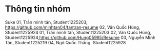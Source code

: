 # Thông tin nhóm
Suke
01, Trần minh tân, Student1225203, https://github.com/minhtan04/tantran-resume
02, Văn Quốc Hùng, Student1225924
01, Trần minh tân, Student1225203
02, Văn Quốc Hùng, Student1225924,https://github.com/Hung05995/Resume
03, Nguyễn Minh Tân, Student1225219
04, Ngô Quốc Thắng, Student1225928
